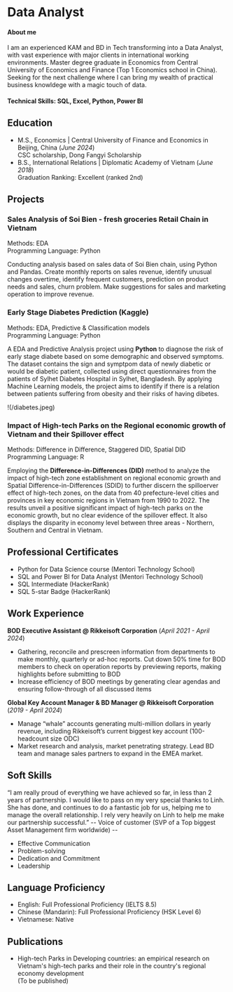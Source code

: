 # Data Analyst

#### About me
I am an experienced KAM and BD in Tech transforming into a Data Analyst, with vast experience with major clients in international working environments.
Master degree graduate in Economics from Central University of Economics and Finance (Top 1 Economics school in China). 
Seeking for the next challenge where I can bring my wealth of practical business knowldege with a magic touch of data.

#### Technical Skills: SQL, Excel, Python, Power BI

## Education
- M.S., Economics	| Central University of Finance and Economics in Beijing, China (_June 2024_)\
CSC scholarship, Dong Fangyi Scholarship            		
- B.S., International Relations | Diplomatic Academy of Vietnam (_June 2018_)\
Graduation Ranking: Excellent (ranked 2nd)

## Projects
### Sales Analysis of Soi Bien - fresh groceries Retail Chain in Vietnam
Methods: EDA\
Programming Language: Python

Conducting analysis based on sales data of Soi Bien chain, using Python and Pandas. Create monthly reports on sales revenue, identify unusual changes overtime, identify frequent customers, prediction on product needs and sales, churn problem. Make suggestions for sales and marketing operation to improve revenue.


### Early Stage Diabetes Prediction (Kaggle)
Methods: EDA, Predictive & Classification models\
Programming Language: Python

A EDA and Predictive Analysis project using **Python** to diagnose the risk of early stage diabete based on some demographic and observed symptoms. The dataset contains the sign and symptpom data of newly diabetic or would be diabetic patient, collected using direct questionnaires from the patients of Sylhet Diabetes Hospital in Sylhet, Bangladesh. By applying Machine Learning models, the project aims to identify if there is a relation between patients suffering from obesity and their risks of having dibetes.

!(/diabetes.jpeg)

### Impact of High-tech Parks on the Regional economic growth of Vietnam and their Spillover effect 
Methods: Difference in Difference, Staggered DID, Spatial DID\
Programming Language: R

Employing the **Difference-in-Differences (DID)** method to analyze the impact of high-tech zone establishment on regional economic growth and Spatial Difference-in-Differences (SDID) to further discern the spilloerver effect of high-tech zones, on the data from 40 prefecture-level cities and provinces in key economic regions in Vietnam from 1990 to 2022. The results unveil a positive significant impact of high-tech parks on the economic growth, but no clear evidence of the spillover effect. It also displays the disparity in economy level between three areas - Northern, Southern and Central in Vietnam.

## Professional Certificates
- Python for Data Science course (Mentori Technology School)
- SQL and Power BI for Data Analyst (Mentori Technology School)
- SQL Intermediate (HackerRank)
- SQL 5-star Badge (HackerRank)

## Work Experience
**BOD Executive Assistant @ Rikkeisoft Corporation** 
(_April 2021 - April 2024_)
- Gathering, reconcile and prescreen information from departments to make monthly, quarterly or ad-hoc reports. Cut down 50% time for BOD members to check on operation reports by previewing reports, making highlights before submitting to BOD
- Increase efficiency of BOD meetings by generating clear agendas and ensuring follow-through of all discussed items

**Global Key Account Manager & BD Manager @ Rikkeisoft Corporation** 
(_2019 - April 2024_)
- Manage “whale” accounts generating multi-million dollars in yearly revenue, including Rikkeisoft’s current biggest key account
 (100-headcount size ODC)
- Market research and analysis, market penetrating strategy. Lead BD team and manage sales partners to expand in the EMEA market.

## Soft Skills
“I am really proud of everything we have achieved so far, in less than 2 years of partnership. I would like to pass on my very special thanks to Linh. She has done, and continues to do a fantastic job for us, helping me to manage the overall relationship. I rely very heavily on Linh to help me make our partnership successful.”
-- Voice of customer (SVP of a Top biggest Asset Management firm worldwide) --
- Effective Communication
- Problem-solving
- Dedication and Commitment
- Leadership
  
## Language Proficiency
- English: Full Professional Proficiency (IELTS 8.5)
- Chinese (Mandarin): Full Professional Proficiency (HSK Level 6)
- Vietnamese: Native

## Publications
- High-tech Parks in Developing countries: an empirical research on Vietnam's high-tech parks and their role in the country's regional economy development\
(To be published)
